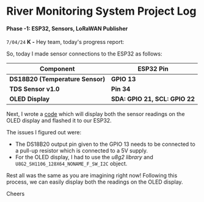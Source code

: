# River Monitoring System Project Log

#### Phase -1: ESP32, Sensors, LoRaWAN Publisher

`7/04/24`
**K -** Hey team, today's progress report:

So, today I made sensor connections to the ESP32 as follows:

| Component         | ESP32 Pin |
|-------------------|-----------|
| **DS18B20 (Temperature Sensor)** | **GPIO 13** |
| **TDS Sensor v1.0**   | **Pin 34**    |
| **OLED Display**      | **SDA: GPIO 21, SCL: GPIO 22** |

Next, I wrote a [code](./Codes/Esp32_SensorIntergation_&_DisplayingReadings_on_OLED_code.ino) which will display both the sensor readings on the OLED display and flashed it to our ESP32.

The issues I figured out were: 
- The DS18B20 output pin given to the GPIO 13 needs to be connected to a pull-up resistor which is connected to a 5V supply.
- For the OLED display, I had to use the *u8g2 library* and `U8G2_SH1106_128X64_NONAME_F_SW_I2C` object.

Rest all was the same as you are imagining right now! Following this process, we can easily display both the readings on the OLED display.

Cheers

